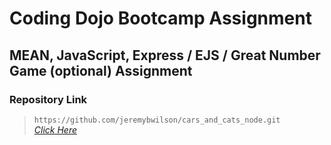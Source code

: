 # Coding Dojo Bootcamp Assignment
## MEAN, JavaScript, Express / EJS / Great Number Game (optional) Assignment

### Repository Link

> ``` https://github.com/jeremybwilson/cars_and_cats_node.git ```<br>
> _[Click Here](https://github.com/jeremybwilson/cars_and_cats_node.git)_
